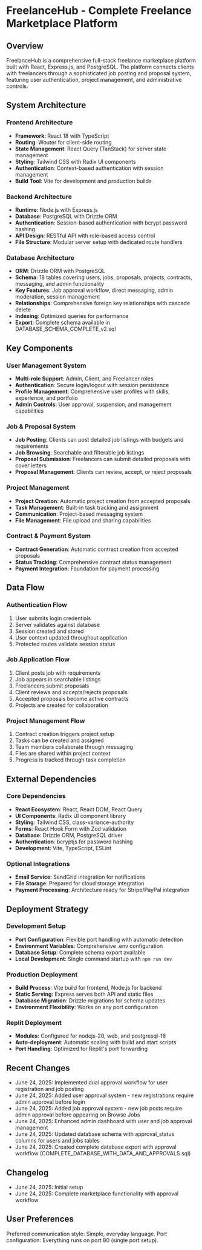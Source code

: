 # FreelanceHub - Complete Freelance Marketplace Platform

## Overview

FreelanceHub is a comprehensive full-stack freelance marketplace platform built with React, Express.js, and PostgreSQL. The platform connects clients with freelancers through a sophisticated job posting and proposal system, featuring user authentication, project management, and administrative controls.

## System Architecture

### Frontend Architecture
- **Framework**: React 18 with TypeScript
- **Routing**: Wouter for client-side routing
- **State Management**: React Query (TanStack) for server state management
- **Styling**: Tailwind CSS with Radix UI components
- **Authentication**: Context-based authentication with session management
- **Build Tool**: Vite for development and production builds

### Backend Architecture
- **Runtime**: Node.js with Express.js
- **Database**: PostgreSQL with Drizzle ORM
- **Authentication**: Session-based authentication with bcrypt password hashing
- **API Design**: RESTful API with role-based access control
- **File Structure**: Modular server setup with dedicated route handlers

### Database Architecture
- **ORM**: Drizzle ORM with PostgreSQL
- **Schema**: 18 tables covering users, jobs, proposals, projects, contracts, messaging, and admin functionality
- **Key Features**: Job approval workflow, direct messaging, admin moderation, session management
- **Relationships**: Comprehensive foreign key relationships with cascade delete
- **Indexing**: Optimized queries for performance
- **Export**: Complete schema available in DATABASE_SCHEMA_COMPLETE_v2.sql

## Key Components

### User Management System
- **Multi-role Support**: Admin, Client, and Freelancer roles
- **Authentication**: Secure login/logout with session persistence
- **Profile Management**: Comprehensive user profiles with skills, experience, and portfolio
- **Admin Controls**: User approval, suspension, and management capabilities

### Job & Proposal System
- **Job Posting**: Clients can post detailed job listings with budgets and requirements
- **Job Browsing**: Searchable and filterable job listings
- **Proposal Submission**: Freelancers can submit detailed proposals with cover letters
- **Proposal Management**: Clients can review, accept, or reject proposals

### Project Management
- **Project Creation**: Automatic project creation from accepted proposals
- **Task Management**: Built-in task tracking and assignment
- **Communication**: Project-based messaging system
- **File Management**: File upload and sharing capabilities

### Contract & Payment System
- **Contract Generation**: Automatic contract creation from accepted proposals
- **Status Tracking**: Comprehensive contract status management
- **Payment Integration**: Foundation for payment processing

## Data Flow

### Authentication Flow
1. User submits login credentials
2. Server validates against database
3. Session created and stored
4. User context updated throughout application
5. Protected routes validate session status

### Job Application Flow
1. Client posts job with requirements
2. Job appears in searchable listings
3. Freelancers submit proposals
4. Client reviews and accepts/rejects proposals
5. Accepted proposals become active contracts
6. Projects are created for collaboration

### Project Management Flow
1. Contract creation triggers project setup
2. Tasks can be created and assigned
3. Team members collaborate through messaging
4. Files are shared within project context
5. Progress is tracked through task completion

## External Dependencies

### Core Dependencies
- **React Ecosystem**: React, React DOM, React Query
- **UI Components**: Radix UI component library
- **Styling**: Tailwind CSS, class-variance-authority
- **Forms**: React Hook Form with Zod validation
- **Database**: Drizzle ORM, PostgreSQL driver
- **Authentication**: bcryptjs for password hashing
- **Development**: Vite, TypeScript, ESLint

### Optional Integrations
- **Email Service**: SendGrid integration for notifications
- **File Storage**: Prepared for cloud storage integration
- **Payment Processing**: Architecture ready for Stripe/PayPal integration

## Deployment Strategy

### Development Setup
- **Port Configuration**: Flexible port handling with automatic detection
- **Environment Variables**: Comprehensive .env configuration
- **Database Setup**: Complete schema export available
- **Local Development**: Single command startup with `npm run dev`

### Production Deployment
- **Build Process**: Vite build for frontend, Node.js for backend
- **Static Serving**: Express serves both API and static files
- **Database Migration**: Drizzle migrations for schema updates
- **Environment Flexibility**: Works on any port configuration

### Replit Deployment
- **Modules**: Configured for nodejs-20, web, and postgresql-16
- **Auto-deployment**: Automatic scaling with build and start scripts
- **Port Handling**: Optimized for Replit's port forwarding

## Recent Changes

- June 24, 2025: Implemented dual approval workflow for user registration and job posting
- June 24, 2025: Added user approval system - new registrations require admin approval before login
- June 24, 2025: Added job approval system - new job posts require admin approval before appearing on Browse Jobs
- June 24, 2025: Enhanced admin dashboard with user and job approval management
- June 24, 2025: Updated database schema with approval_status columns for users and jobs tables
- June 24, 2025: Created complete database export with approval workflow (COMPLETE_DATABASE_WITH_DATA_AND_APPROVALS.sql)

## Changelog

- June 24, 2025: Initial setup
- June 24, 2025: Complete marketplace functionality with approval workflow

## User Preferences

Preferred communication style: Simple, everyday language.
Port configuration: Everything runs on port 80 (single port setup).